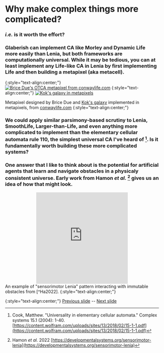 # Why make complex things more complicated?

### _i.e._ is it worth the effort? 

### Glaberish can implement CA like Morley and Dynamic Life more easily than Lenia, but both frameworks are computationally universal. While it may be tedious, you can at least implement any Life-like CA in Lenia by first implementing Life and then building a metapixel (aka metacell).

{:style="text-align:center;"}
[![Brice Due's OTCA metapixel from conwaylife.com](https://web.archive.org/web/20220228132429/https://conwaylife.com/w/images/3/3a/Otcametapixel.png)](https://conwaylife.com/wiki/OTCA_metapixel)
{:style="text-align:center;"}
[![Kok's galaxy in metapixels](https://web.archive.org/web/20220311083041/https://conwaylife.com/w/images/1/13/Otcametapixel_galaxy.png)](https://conwaylife.com/wiki/OTCA_metapixel)

Metapixel designed by Brice Due and [Kok's galaxy](https://conwaylife.com/wiki/Kok's_galaxy) implemented in metapixels, from [conwaylife.com](https://conwaylife.com/wiki/OTCA_metapixel)
{:style="text-align:center;"}

### We could apply similar parsimony-based scrutiny to Lenia, SmoothLife, Larger-than-Life, and even anything more complicated to implement than the elementary cellular automata rule 110, the simplest universal CA I've heard of [^Co2004]. Is it fundamentally worth building these more complicated systems? 

### One answer that I like to think about is the potential for artificial agents that learn and navigate obstacles in a physicaly consistent universe. Early work from Hamon _et al._ [^Ha2022] gives us an idea of how that might look. 

<div align="center">
<embed src="https://web.archive.org/web/20220611163325/https://developmentalsystems.org/sensorimotor-lenia/public/resultObstacle.mp4" autostart="false" height="300" width="300">
</div>
An example of "sensorimotor Lenia" pattern interacting with immutable obstacles from [^Ha2022]. 
{:style="text-align:center;"} 

[^Co2004]: Cook, Matthew. "Universality in elementary cellular automata." Complex systems 15.1 (2004): 1-40. [https://content.wolfram.com/uploads/sites/13/2018/02/15-1-1.pdf](https://content.wolfram.com/uploads/sites/13/2018/02/15-1-1.pdf)

[^Ha2022]: Hamon _et al._ 2022 [https://developmentalsystems.org/sensorimotor-lenia](https://developmentalsystems.org/sensorimotor-lenia)

{:style="text-align:center;"}
[Previous slide](https://rivesunder.github.io/yuca/g_slide_001) -- [Next slide](https://rivesunder.github.io/yuca/g_slide_003)
